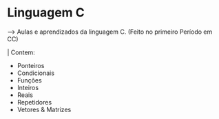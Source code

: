 # Linguagem C
--> Aulas e aprendizados da linguagem C. (Feito no primeiro Período em CC)

| Contem:
  - Ponteiros
  - Condicionais
  - Funções 
  - Inteiros 
  - Reais
  - Repetidores 
  - Vetores & Matrizes